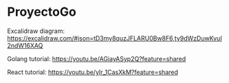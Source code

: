 # ProyectoGo

Excalidraw diagram: https://excalidraw.com/#json=tD3my8quzJFLARU0Bw8F6,ty9dWzDuwKvuI2ndW16XAQ

Golang tutorial: https://youtu.be/AGiayASyp2Q?feature=shared

React tutorial: https://youtu.be/yIr_1CasXkM?feature=shared